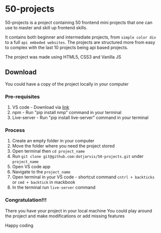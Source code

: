 # 50-projects
50-projects is a project containing 50 frontend mini projects that one can use to master and skill up frontend skills.

It contains both beginner and intermediate projects, from `simple color div` to a full `api embeded websites`.
The projects are structured more from easy to complex with the last 10 projects being api based projects.

The project was made using HTML5, CSS3 and Vanilla JS


## Download
You could have a copy of the project locally in your computer

### Pre-requisites
1. VS code - Download via [link](https://code.visualstudio.com/)
2. npm - Run "pip install nmp" command in your terminal
3. Live-server - Run "pip install live-server" command in your terminal

### Process
1. Create an empty folder in your computer
2. Move the folder where you need the project stored
1. Open terminal then `cd project_name`
2. Run `git clone git@github.com:dotjarvis/50-projects.git` under `project_name`
3. Open VS code app
4. Navigate to the `project_name`
5. Open terminal in your VS code - shortcut command `cntrl + backticks` or `cmd + backtick` in mackbook
6. In the terminal run `live-server` command




### Congratulation!!!
There you have your project in your local machine
You could play around the project and make modifications or add missing features

Happy coding

